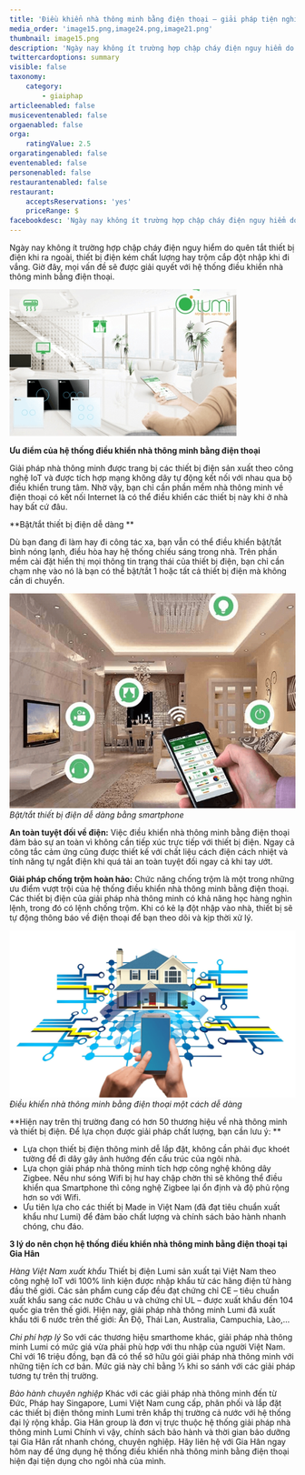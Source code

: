 ```yaml
---
title: 'Điều khiển nhà thông minh bằng điện thoại – giải pháp tiện nghi cho mái ấm của bạn'
media_order: 'image15.png,image24.png,image21.png'
thumbnail: image15.png
description: 'Ngày nay không ít trường hợp chập cháy điện nguy hiểm do quên tắt thiết bị điện khi ra ngoài, thiết bị điện kém chất lượng hay trộm cắp đột nhập khi đi vắng. Giờ đây, mọi vấn đề sẽ được giải quyết với hệ thống điều khiển nhà thông minh bằng điện thoại.'
twittercardoptions: summary
visible: false
taxonomy:
    category:
        - giaiphap
articleenabled: false
musiceventenabled: false
orgaenabled: false
orga:
    ratingValue: 2.5
orgaratingenabled: false
eventenabled: false
personenabled: false
restaurantenabled: false
restaurant:
    acceptsReservations: 'yes'
    priceRange: $
facebookdesc: 'Ngày nay không ít trường hợp chập cháy điện nguy hiểm do quên tắt thiết bị điện khi ra ngoài, thiết bị điện kém chất lượng hay trộm cắp đột nhập khi đi vắng. Giờ đây, mọi vấn đề sẽ được giải quyết với hệ thống điều khiển nhà thông minh bằng điện thoại.'
---
```


Ngày nay không ít trường hợp chập cháy điện nguy hiểm do quên tắt thiết bị điện khi ra ngoài, thiết bị điện kém chất lượng hay trộm cắp đột nhập khi đi vắng. Giờ đây, mọi vấn đề sẽ được giải quyết với hệ thống điều khiển nhà thông minh bằng điện thoại. 

![](image15.png)

**Ưu điểm của hệ thống điều khiển nhà thông minh bằng điện thoại**

Giải pháp nhà thông minh được trang bị các thiết bị điện sản xuất theo công nghệ IoT và được tích hợp mạng không dây tự động kết nối với nhau qua bộ điều khiển trung tâm. Nhờ vậy, bạn chỉ cần phần mềm nhà thông minh về điện thoại có kết nối Internet là có thể điều khiển các thiết bị này khi ở nhà hay bất cứ đâu. 

**Bật/tắt thiết bị điện dễ dàng **

Dù bạn đang đi làm hay đi công tác xa, bạn vẫn có thể điều khiển bật/tắt bình nóng lạnh, điều hòa hay hệ thống chiếu sáng trong nhà. Trên phần mềm cài đặt hiển thị mọi thông tin trạng thái của thiết bị điện, bạn chỉ cần chạm nhẹ vào nó là bạn có thể bật/tắt 1 hoặc tất cả thiết bị điện mà không cần di chuyển.

![](image24.png)
_Bật/tắt thiết bị điện dễ dàng bằng smartphone_

**An toàn tuyệt đối về điện:**
Việc điều khiển nhà thông minh bằng điện thoại đảm bảo sự an toàn vì không cần tiếp xúc trực tiếp với thiết bị điện. Ngay cả công tắc cảm ứng cũng được thiết kế với chất liệu cách điện cách nhiệt và tính năng tự ngắt điện khi quá tải an toàn tuyệt đối ngay cả khi tay ướt.

**Giải pháp chống trộm hoàn hảo:**
Chức năng chống trộm là một trong những ưu điểm vượt trội của hệ thống điều khiển nhà thông minh bằng điện thoại. Các thiết bị điện của giải pháp nhà thông minh có khả năng học hàng nghìn lệnh, trong đó có lệnh chống trộm. Khi có kẻ lạ đột nhập vào nhà, thiết bị sẽ tự động thông báo về điện thoại để bạn theo dõi và kịp thời xử lý.

![](image21.png)
_Điều khiển nhà thông minh bằng điện thoại một cách dễ dàng_

**Hiện nay trên thị trường đang có hơn 50 thương hiệu về nhà thông minh và thiết bị điện. Để lựa chọn được giải pháp chất lượng, bạn cần lưu ý: **

* Lựa chọn thiết bị điện thông minh dễ lắp đặt, không cần phải đục khoét tường để đi dây gây ảnh hưởng đến cấu trúc của ngôi nhà.
* Lựa chọn giải pháp nhà thông minh tích hợp công nghệ không dây Zigbee. Nếu như sóng Wifi bị hư hay chập chờn thì sẽ không thể điều khiển qua Smartphone thì công nghệ Zigbee lại ổn định và độ phủ rộng hơn so với Wifi. 
* Ưu tiên lựa cho các thiết bị Made in Việt Nam (đã đạt tiêu chuẩn xuất khẩu như Lumi) để đảm bảo chất lượng và chính sách bảo hành nhanh chóng, chu đáo.


**3 lý do nên chọn hệ thống điều khiển nhà thông minh bằng điện thoại tại Gia Hân**

_Hàng Việt Nam xuất khẩu_
Thiết bị điện Lumi sản xuất tại Việt Nam theo công nghệ IoT với 100% linh kiện được nhập khẩu từ các hãng điện tử hàng đầu thế giới. Các sản phẩm cung cấp đều đạt chứng chỉ CE – tiêu chuẩn xuất khẩu sang các nước Châu  u và chứng chỉ UL – được xuất khẩu đến 104 quốc gia trên thế giới. Hiện nay, giải pháp nhà thông minh Lumi đã xuất khẩu tới 6 nước trên thế giới: Ấn Độ, Thái Lan, Australia, Campuchia, Lào,…

_Chi phí hợp lý_
So với các thương hiệu smarthome khác, giải pháp nhà thông minh Lumi có mức giá vừa phải phù hợp với thu nhập của người Việt Nam. Chỉ với 16 triệu đồng, bạn đã có thể sở hữu gói giải pháp nhà thông minh với những tiện ích cơ bản. Mức giá này chỉ bằng ⅓ khi so sánh với các giải pháp tương tự trên thị trường.

_Bảo hành chuyên nghiệp_
Khác với các giải pháp nhà thông minh đến từ Đức, Pháp hay Singapore, Lumi Việt Nam cung cấp, phân phối và lắp đặt các thiết bị điện thông minh Lumi trên khắp thị trường cả nước với hệ thống đại lý rộng khắp. Gia Hân group là đơn vị trực thuộc hệ thống giải pháp nhà thông minh Lumi Chính vì vậy, chính sách bảo hành và thời gian bảo dưỡng tại Gia Hân rất nhanh chóng, chuyên nghiệp.
Hãy liên hệ với Gia Hân ngay hôm nay để ứng dụng hệ thống điều khiển nhà thông minh bằng điện thoại hiện đại tiện dụng cho ngôi nhà của mình.

